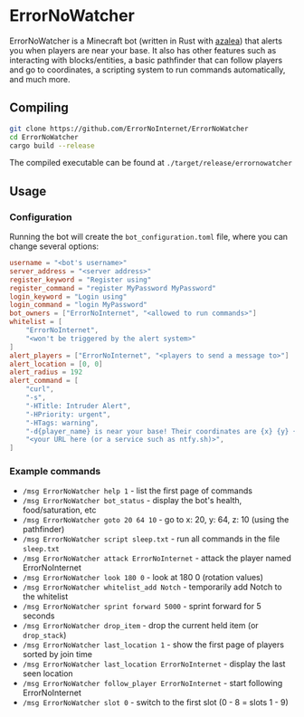 # ErrorNoWatcher
ErrorNoWatcher is a Minecraft bot (written in Rust with [azalea](https://github.com/mat-1/azalea)) that alerts you when players are near your base. It also has other features such as interacting with blocks/entities, a basic pathfinder that can follow players and go to coordinates, a scripting system to run commands automatically, and much more.

## Compiling
```sh
git clone https://github.com/ErrorNoInternet/ErrorNoWatcher
cd ErrorNoWatcher
cargo build --release
```
The compiled executable can be found at `./target/release/errornowatcher`

## Usage
### Configuration
Running the bot will create the `bot_configuration.toml` file, where you can change several options:
```toml
username = "<bot's username>"
server_address = "<server address>"
register_keyword = "Register using"
register_command = "register MyPassword MyPassword"
login_keyword = "Login using"
login_command = "login MyPassword"
bot_owners = ["ErrorNoInternet", "<allowed to run commands>"]
whitelist = [
	"ErrorNoInternet",
	"<won't be triggered by the alert system>"
]
alert_players = ["ErrorNoInternet", "<players to send a message to>"]
alert_location = [0, 0]
alert_radius = 192
alert_command = [
	"curl",
	"-s",
	"-HTitle: Intruder Alert",
	"-HPriority: urgent",
	"-HTags: warning",
	"-d{player_name} is near your base! Their coordinates are {x} {y} {z}.",
	"<your URL here (or a service such as ntfy.sh)>",
]
```
### Example commands
- `/msg ErrorNoWatcher help 1` - list the first page of commands
- `/msg ErrorNoWatcher bot_status` - display the bot's health, food/saturation, etc
- `/msg ErrorNoWatcher goto 20 64 10` - go to x: 20, y: 64, z: 10 (using the pathfinder)
- `/msg ErrorNoWatcher script sleep.txt` - run all commands in the file `sleep.txt`
- `/msg ErrorNoWatcher attack ErrorNoInternet` - attack the player named ErrorNoInternet
- `/msg ErrorNoWatcher look 180 0` - look at 180 0 (rotation values)
- `/msg ErrorNoWatcher whitelist_add Notch` - temporarily add Notch to the whitelist
- `/msg ErrorNoWatcher sprint forward 5000` - sprint forward for 5 seconds
- `/msg ErrorNoWatcher drop_item` - drop the current held item (or `drop_stack`)
- `/msg ErrorNoWatcher last_location 1` - show the first page of players sorted by join time
- `/msg ErrorNoWatcher last_location ErrorNoInternet` - display the last seen location
- `/msg ErrorNoWatcher follow_player ErrorNoInternet` - start following ErrorNoInternet
- `/msg ErrorNoWatcher slot 0` - switch to the first slot (0 - 8 = slots 1 - 9)

